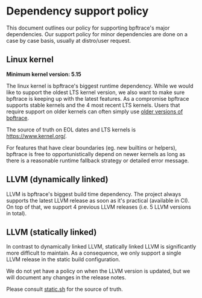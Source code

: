 # Dependency support policy

This document outlines our policy for supporting bpftrace's major dependencies.
Our support policy for minor dependencies are done on a case by case basis,
usually at distro/user request.

## Linux kernel

**Minimum kernel version: 5.15**

The linux kernel is bpftrace's biggest runtime dependency.
While we would like to support the oldest LTS kernel version, we also want to make
sure bpftrace is keeping up with the latest features. As a compromise bpftrace
supports stable kernels and the 4 most recent LTS kernels. Users that require support on older kernels can often simply use [older versions of bpftrace](https://github.com/bpftrace/bpftrace/releases).

The source of truth on EOL dates and LTS kernels is https://www.kernel.org/.

For features that have clear boundaries (eg. new builtins or helpers), bpftrace
is free to opportunistically depend on newer kernels as long as there is a
reasonable runtime fallback strategy or detailed error message.

## LLVM (dynamically linked)

LLVM is bpftrace's biggest build time dependency. The project always supports
the latest LLVM release as soon as it's practical (available in CI). On top of
that, we support 4 previous LLVM releases (i.e. 5 LLVM versions in total).

## LLVM (statically linked)

In contrast to dynamically linked LLVM, statically linked LLVM is significantly
more difficult to maintain. As a consequence, we only support a single LLVM
release in the static build configuration.

We do not yet have a policy on when the LLVM version is updated, but we will
document any changes in the release notes.

Please consult [static.sh][0] for the source of truth.


[0]: https://github.com/bpftrace/bpftrace/blob/master/.github/include/static.sh
